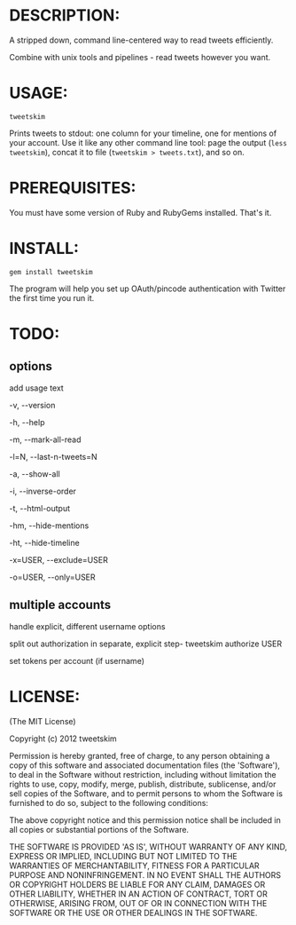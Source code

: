 
DESCRIPTION:
===========

A stripped down, command line-centered way to read tweets
efficiently.

Combine with unix tools and pipelines - read tweets
however you want.


USAGE:
======

`tweetskim`

Prints tweets to stdout: one column for your timeline, one for
mentions of your account. Use it like any other command line tool:
page the output (`less tweetskim`), concat it to file (`tweetskim >
tweets.txt`), and so on.


PREREQUISITES:
==============

You must have some version of Ruby and RubyGems installed. That's it.


INSTALL:
========

`gem install tweetskim`

The program will help you set up OAuth/pincode authentication with Twitter
the first time you run it.


TODO:
=====


options
----

add usage text

-v, --version 

-h, --help

-m, --mark-all-read

-l=N, --last-n-tweets=N

-a, --show-all

-i, --inverse-order

-t, --html-output

-hm, --hide-mentions

-ht, --hide-timeline

-x=USER, --exclude=USER

-o=USER, --only=USER


multiple accounts
------
handle explicit, different username options

split out authorization in separate, explicit step- tweetskim authorize USER

set tokens per account (if username)


LICENSE:
========

(The MIT License)

Copyright (c) 2012 tweetskim

Permission is hereby granted, free of charge, to any person obtaining
a copy of this software and associated documentation files (the
'Software'), to deal in the Software without restriction, including
without limitation the rights to use, copy, modify, merge, publish,
distribute, sublicense, and/or sell copies of the Software, and to
permit persons to whom the Software is furnished to do so, subject to
the following conditions:

The above copyright notice and this permission notice shall be
included in all copies or substantial portions of the Software.

THE SOFTWARE IS PROVIDED 'AS IS', WITHOUT WARRANTY OF ANY KIND,
EXPRESS OR IMPLIED, INCLUDING BUT NOT LIMITED TO THE WARRANTIES OF
MERCHANTABILITY, FITNESS FOR A PARTICULAR PURPOSE AND NONINFRINGEMENT.
IN NO EVENT SHALL THE AUTHORS OR COPYRIGHT HOLDERS BE LIABLE FOR ANY
CLAIM, DAMAGES OR OTHER LIABILITY, WHETHER IN AN ACTION OF CONTRACT,
TORT OR OTHERWISE, ARISING FROM, OUT OF OR IN CONNECTION WITH THE
SOFTWARE OR THE USE OR OTHER DEALINGS IN THE SOFTWARE.
